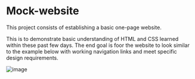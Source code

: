 # Mock-website

This project consists of establishing a basic one-page website. 

This is to demonstrate basic understanding of HTML and CSS learned within these past few days. The end goal is foor the website to look similar to the example below with working navigation links and meet specific design requirements. 


![image](https://user-images.githubusercontent.com/72722510/210030898-93dbe023-9db5-4b48-a46c-dca33f4314e3.png)
